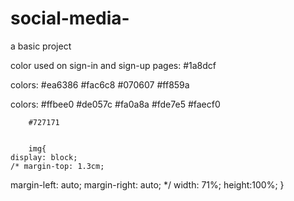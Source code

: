 # social-media-
a basic project 

color used on sign-in and sign-up pages: #1a8dcf

colors: #ea6386 
        #fac6c8
        #070607
        #ff859a


colors: #ffbee0
        #de057c
        #fa0a8a
        #fde7e5
        #faecf0

        #727171


        img{
    display: block;
    /* margin-top: 1.3cm;
  margin-left: auto;
  margin-right: auto; */
  width: 71%;
  height:100%;
}
